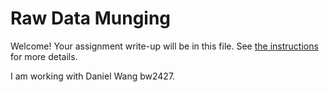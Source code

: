 # Raw Data Munging

Welcome! Your assignment write-up will be in this file.  See [the instructions](./instructions.md) for more details.

I am working with Daniel Wang bw2427.